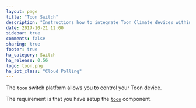```yaml
---
layout: page
title: "Toon Switch"
description: "Instructions how to integrate Toon Climate devices within Home Assistant."
date: 2017-10-21 12:00
sidebar: true
comments: false
sharing: true
footer: true
ha_category: Switch
ha_release: 0.56
logo: toon.png
ha_iot_class: "Cloud Polling"
---
```


The `toon` switch platform allows you to control your Toon device.

The requirement is that you have setup the [`toon`](/components/toon/) component.
